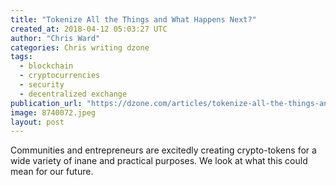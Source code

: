 ```yaml
---
title: "Tokenize All the Things and What Happens Next?"
created_at: 2018-04-12 05:03:27 UTC
author: "Chris Ward"
categories: Chris writing dzone
tags: 
  - blockchain
  - cryptocurrencies
  - security
  - decentralized exchange
publication_url: "https://dzone.com/articles/tokenize-all-the-things-and-what-happens-next"
image: 8740072.jpeg
layout: post
---
```

Communities and entrepreneurs are excitedly creating crypto-tokens for a wide variety of inane and practical purposes. We look at what this could mean for our future.

